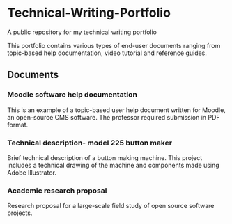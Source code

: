 # Technical-Writing-Portfolio
A public repository for my technical writing portfolio

This portfolio contains various types of end-user documents ranging from topic-based help documentation, video tutorial and reference guides.

## Documents
  
 ### Moodle software help documentation
  
  This is an example of a topic-based user help document written for Moodle, an open-source CMS software. The professor required submission in PDF format. 

### Technical description- model 225 button maker 
Brief technical description of a button making machine. This project includes a technical drawing of the machine and components made using Adobe Illustrator. 

### Academic research proposal 
Research proposal for a large-scale field study of open source software projects.

